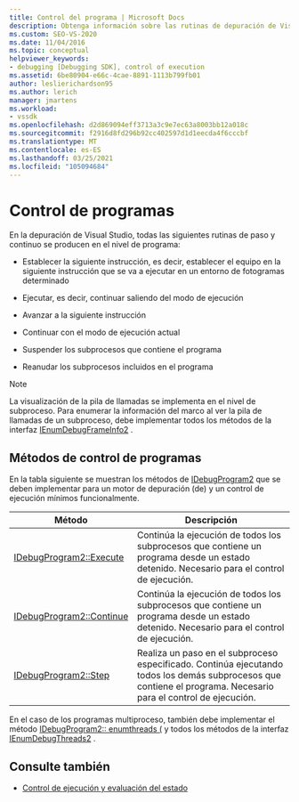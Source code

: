 ```yaml
---
title: Control del programa | Microsoft Docs
description: Obtenga información sobre las rutinas de depuración de Visual Studio que se producen en el nivel de programa, como la ejecución, la ejecución paso a paso, la continuación y la suspensión y reanudación de subprocesos.
ms.custom: SEO-VS-2020
ms.date: 11/04/2016
ms.topic: conceptual
helpviewer_keywords:
- debugging [Debugging SDK], control of execution
ms.assetid: 6be80904-e66c-4cae-8891-1113b799fb01
author: leslierichardson95
ms.author: lerich
manager: jmartens
ms.workload:
- vssdk
ms.openlocfilehash: d2d869094eff3713a3c9e7ec63a8003bb12a018c
ms.sourcegitcommit: f2916d8fd296b92cc402597d1d1eecda4f6cccbf
ms.translationtype: MT
ms.contentlocale: es-ES
ms.lasthandoff: 03/25/2021
ms.locfileid: "105094684"
---
```

# <a name="program-control"></a>Control de programas
En la depuración de Visual Studio, todas las siguientes rutinas de paso y continuo se producen en el nivel de programa:

- Establecer la siguiente instrucción, es decir, establecer el equipo en la siguiente instrucción que se va a ejecutar en un entorno de fotogramas determinado

- Ejecutar, es decir, continuar saliendo del modo de ejecución

- Avanzar a la siguiente instrucción

- Continuar con el modo de ejecución actual

- Suspender los subprocesos que contiene el programa

- Reanudar los subprocesos incluidos en el programa

> [!NOTE]
> La visualización de la pila de llamadas se implementa en el nivel de subproceso. Para enumerar la información del marco al ver la pila de llamadas de un subproceso, debe implementar todos los métodos de la interfaz [IEnumDebugFrameInfo2](../../extensibility/debugger/reference/ienumdebugframeinfo2.md) .

## <a name="methods-of-program-control"></a>Métodos de control de programas
 En la tabla siguiente se muestran los métodos de [IDebugProgram2](../../extensibility/debugger/reference/idebugprogram2.md) que se deben implementar para un motor de depuración (de) y un control de ejecución mínimos funcionalmente.

|Método|Descripción|
|------------|-----------------|
|[IDebugProgram2::Execute](../../extensibility/debugger/reference/idebugprogram2-execute.md)|Continúa la ejecución de todos los subprocesos que contiene un programa desde un estado detenido. Necesario para el control de ejecución.|
|[IDebugProgram2::Continue](../../extensibility/debugger/reference/idebugprogram2-continue.md)|Continúa la ejecución de todos los subprocesos que contiene un programa desde un estado detenido. Necesario para el control de ejecución.|
|[IDebugProgram2::Step](../../extensibility/debugger/reference/idebugprogram2-step.md)|Realiza un paso en el subproceso especificado. Continúa ejecutando todos los demás subprocesos que contiene el programa. Necesario para el control de ejecución.|

 En el caso de los programas multiproceso, también debe implementar el método [IDebugProgram2:: enumthreads (](../../extensibility/debugger/reference/idebugprogram2-enumthreads.md) y todos los métodos de la interfaz [IEnumDebugThreads2](../../extensibility/debugger/reference/ienumdebugthreads2.md) .

## <a name="see-also"></a>Consulte también
- [Control de ejecución y evaluación del estado](../../extensibility/debugger/execution-control-and-state-evaluation.md)

